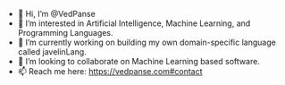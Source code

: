 - 👋 Hi, I’m @VedPanse
- 👀 I’m interested in Artificial Intelligence, Machine Learning, and Programming Languages.
- 🌱 I’m currently working on building my own domain-specific language called javelinLang.
- 💞️ I’m looking to collaborate on Machine Learning based software.
- 📫 Reach me here: https://vedpanse.com#contact

<!---
VedPanse/VedPanse is a ✨ special ✨ repository because its `README.md` (this file) appears on your GitHub profile.
You can click the Preview link to take a look at your changes.
--->
